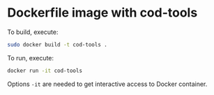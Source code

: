 Dockerfile image with cod-tools
===============================

To build, execute:

```bash
sudo docker build -t cod-tools .
```

To run, execute:

```bash
docker run -it cod-tools
```
Options `-it` are needed to get interactive access to Docker container.
